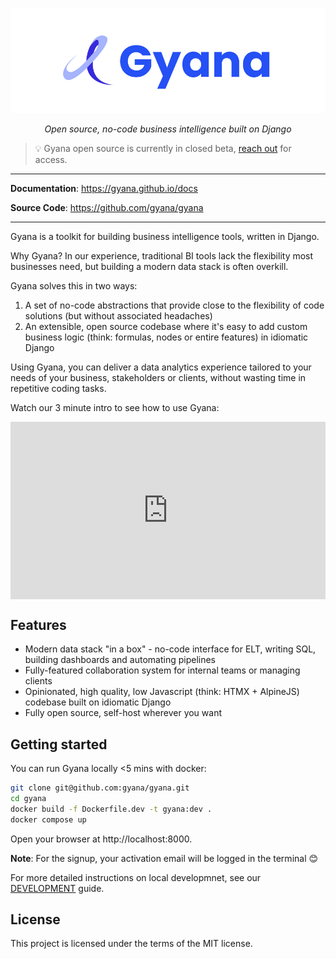 <h1 style="display: none;"></h1>

![Alt Text](images/gyana.jpg)

<p align="center"><em>Open source, no-code business intelligence built on Django</em></p>

> 💡 Gyana open source is currently in closed beta, [reach out](mailto:david.kell@gyana.com) for access.

---

**Documentation**: <a href="https://gyana.github.io/docs" target="_blank">https://gyana.github.io/docs</a>

**Source Code**: <a href="https://github.com/gyana/gyana" target="_blank">https://github.com/gyana/gyana</a>

---

Gyana is a toolkit for building business intelligence tools, written in Django.

Why Gyana? In our experience, traditional BI tools lack the flexibility most businesses need, but building a modern data stack is often overkill.

Gyana solves this in two ways:

1. A set of no-code abstractions that provide close to the flexibility of code solutions (but without associated headaches)
2. An extensible, open source codebase where it's easy to add custom business logic (think: formulas, nodes or entire features) in idiomatic Django

Using Gyana, you can deliver a data analytics experience tailored to your needs of your business, stakeholders or clients, without wasting time in repetitive coding tasks.

Watch our 3 minute intro to see how to use Gyana:

<div style="position: relative; padding-bottom: 56.25%; height: 0;"><iframe src="https://www.loom.com/embed/ce50a89eed144dcb8f09114894fda120?sid=8309d829-343b-42c0-8992-962d70f8c4d3" frameborder="0" webkitallowfullscreen mozallowfullscreen allowfullscreen style="position: absolute; top: 0; left: 0; width: 100%; height: 100%;"></iframe></div>

## Features

- Modern data stack "in a box" - no-code interface for ELT, writing SQL, building dashboards and automating pipelines
- Fully-featured collaboration system for internal teams or managing clients
- Opinionated, high quality, low Javascript (think: HTMX + AlpineJS) codebase built on idiomatic Django
- Fully open source, self-host wherever you want

## Getting started

You can run Gyana locally <5 mins with docker:

```bash
git clone git@github.com:gyana/gyana.git
cd gyana
docker build -f Dockerfile.dev -t gyana:dev .
docker compose up
```

Open your browser at http://localhost:8000.

__Note__: For the signup, your activation email will be logged in the terminal 😊

For more detailed instructions on local developmnet, see our [DEVELOPMENT](https://github.com/gyana/gyana/blob/main/DEVELOPMENT.md) guide.

## License

This project is licensed under the terms of the MIT license.